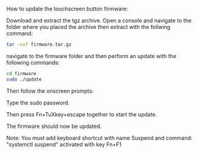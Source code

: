 How to update the touchscreen button firmware:

Download and extract the tgz archive. Open a console and navigate to the folder where you placed the archive then extract with the follwing command:

```bash
tar -xvf firmware.tar.gz
```
navigate to the firmware folder and then perform an update with the following commands: 
```bash
cd firmware 
sudo ./update 
```
Then follow the onscreen prompts: 

Type the sudo password. 

Then press Fn+TuXkey+escape together to
start the update.

The firmware should now be updated.


Note: You must add keyboard shortcut with name Suspend and command: "systemctl suspend" activated with key Fn+F1

